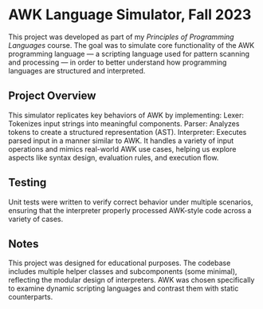 # AWK Language Simulator, Fall 2023
This project was developed as part of my *Principles of Programming Languages* course. The goal was to simulate core functionality of the AWK programming language — a scripting language used for pattern scanning and processing — in order to better understand how programming languages are structured and interpreted.
## Project Overview
This simulator replicates key behaviors of AWK by implementing:
Lexer: Tokenizes input strings into meaningful components.
Parser: Analyzes tokens to create a structured representation (AST).
Interpreter: Executes parsed input in a manner similar to AWK.
It handles a variety of input operations and mimics real-world AWK use cases, helping us explore aspects like syntax design, evaluation rules, and execution flow.
## Testing
Unit tests were written to verify correct behavior under multiple scenarios, ensuring that the interpreter properly processed AWK-style code across a variety of cases.
## Notes
This project was designed for educational purposes.
The codebase includes multiple helper classes and subcomponents (some minimal), reflecting the modular design of interpreters.
AWK was chosen specifically to examine dynamic scripting languages and contrast them with static counterparts.
